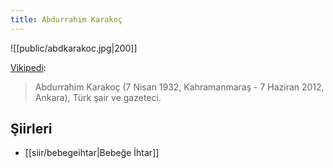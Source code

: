 ```yaml
---
title: Abdurrahim Karakoç
---
```


![[public/abdkarakoc.jpg|200]]

[Vikipedi](https://tr.wikipedia.org/wiki/Abdurrahim_Karako%C3%A7):
> Abdurrahim Karakoç (7 Nisan 1932, Kahramanmaraş - 7 Haziran 2012, Ankara), Türk şair ve gazeteci.

## Şiirleri
- [[siir/bebegeihtar|Bebeğe İhtar]]